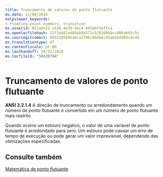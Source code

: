 ```yaml
---
title: Truncamento de valores de ponto flutuante
ms.date: 11/04/2016
helpviewer_keywords:
- floating-point numbers, truncation
ms.assetid: 051a6e22-c636-4af8-9ac4-40160f4affca
ms.openlocfilehash: 15f3ab62ad89ab5b571c528160b9ccd86ab93c5c
ms.sourcegitcommit: 6052185696adca270bc9bdbec45a626dd89cdcdd
ms.translationtype: HT
ms.contentlocale: pt-BR
ms.lasthandoff: 10/31/2018
ms.locfileid: "50430784"
---
```

# <a name="truncation-of-floating-point-values"></a>Truncamento de valores de ponto flutuante

**ANSI 3.2.1.4** A direção de truncamento ou arredondamento quando um número de ponto flutuante é convertido em um número de ponto flutuante mais restrito

Quando ocorre um estouro negativo, o valor de uma variável de ponto flutuante é arredondado para zero. Um estouro pode causar um erro de tempo de execução ou pode gerar um valor imprevisível, dependendo das otimizações especificadas.

## <a name="see-also"></a>Consulte também

[Matemática de ponto flutuante](../c-language/floating-point-math.md)